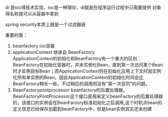 
di 是ioc得技术实现，ioc是一种理论，di就是在程序运行过程中只需要提供 对象得名称就可以从容器中拿到

spring security本质上就是一个过滤器链

重要的类：
1.  beanfactory  ioc容器
2.  applicationContext  继承自 BeanFactory  
    ApplicationContext的初始化和BeanFactory有一个重大的区别：BeanFactory在初始化容器时，并未实例化Bean，直到第一次访问某个Bean时才实例目标Bean；而ApplicationContext则在初始化应用上下文时就实例化所有单实例的Bean。因此ApplicationContext的初始化时间会比BeanFactory稍长一些，不过稍后的调用则没有”第一次惩罚”的问题。
3.  BeanFactorypostprocessor   beanfactory的后置处理器，BeanFactoryPostProcessor这个接口是用来定义beanFactory的后置处理器的，该接口的实例会在BeanFactory标准初始化之后调用,这个时机点bean的定义信息已经保存加载到beanFactory中，但是bean实例其实还未创建
